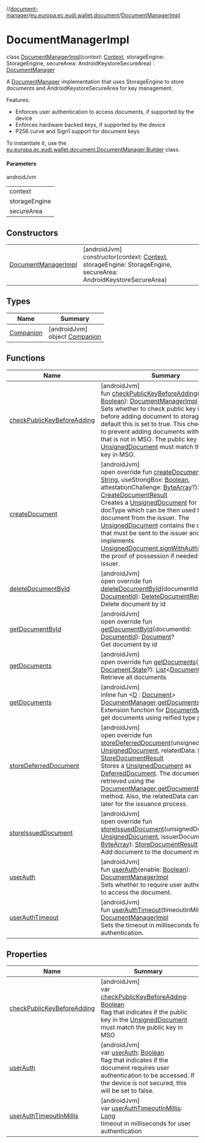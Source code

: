 //[document-manager](../../../index.md)/[eu.europa.ec.eudi.wallet.document](../index.md)/[DocumentManagerImpl](index.md)

# DocumentManagerImpl

class [DocumentManagerImpl](index.md)(context: [Context](https://developer.android.com/reference/kotlin/android/content/Context.html), storageEngine: StorageEngine, secureArea: AndroidKeystoreSecureArea) : [DocumentManager](../-document-manager/index.md)

A [DocumentManager](../-document-manager/index.md) implementation that uses StorageEngine to store documents and AndroidKeystoreSecureArea for key management.

Features:

- 
   Enforces user authentication to access documents, if supported by the device
- 
   Enforces hardware backed keys, if supported by the device
- 
   P256 curve and Sign1 support for document keys

To instantiate it, use the [eu.europa.ec.eudi.wallet.document.DocumentManager.Builder](../-document-manager/-builder/index.md) class.

#### Parameters

androidJvm

| |
|---|
| context |
| storageEngine | storage engine used to store documents |
| secureArea | secure area used to store documents' keys |

## Constructors

| | |
|---|---|
| [DocumentManagerImpl](-document-manager-impl.md) | [androidJvm]<br>constructor(context: [Context](https://developer.android.com/reference/kotlin/android/content/Context.html), storageEngine: StorageEngine, secureArea: AndroidKeystoreSecureArea) |

## Types

| Name | Summary |
|---|---|
| [Companion](-companion/index.md) | [androidJvm]<br>object [Companion](-companion/index.md) |

## Functions

| Name                                                            | Summary                                                                                                                                                                                                                                                                                                                                                                                                                                                                                                                                                                                                                                                                                                                                                                                                                                                                    |
|-----------------------------------------------------------------|----------------------------------------------------------------------------------------------------------------------------------------------------------------------------------------------------------------------------------------------------------------------------------------------------------------------------------------------------------------------------------------------------------------------------------------------------------------------------------------------------------------------------------------------------------------------------------------------------------------------------------------------------------------------------------------------------------------------------------------------------------------------------------------------------------------------------------------------------------------------------|
| [checkPublicKeyBeforeAdding](check-public-key-before-adding.md) | [androidJvm]<br>fun [checkPublicKeyBeforeAdding](check-public-key-before-adding.md)(check: [Boolean](https://kotlinlang.org/api/latest/jvm/stdlib/kotlin/-boolean/index.html)): [DocumentManagerImpl](index.md)<br>Sets whether to check public key in MSO before adding document to storage. By default this is set to true. This check is done to prevent adding documents with public key that is not in MSO. The public key from the [UnsignedDocument](../-unsigned-document/index.md) must match the public key in MSO.                                                                                                                                                                                                                                                                                                                                              |
| [createDocument](create-document.md)                            | [androidJvm]<br>open override fun [createDocument](create-document.md)(docType: [String](https://kotlinlang.org/api/latest/jvm/stdlib/kotlin/-string/index.html), useStrongBox: [Boolean](https://kotlinlang.org/api/latest/jvm/stdlib/kotlin/-boolean/index.html), attestationChallenge: [ByteArray](https://kotlinlang.org/api/latest/jvm/stdlib/kotlin/-byte-array/index.html)?): [CreateDocumentResult](../-create-document-result/index.md)<br>Creates a [UnsignedDocument](../-unsigned-document/index.md) for a given docType which can be then used to issue the document from the issuer. The [UnsignedDocument](../-unsigned-document/index.md) contains the certificate that must be sent to the issuer and implements [UnsignedDocument.signWithAuthKey](../-unsigned-document/sign-with-auth-key.md) to sign the proof of possession if needed by the issuer. |
| [deleteDocumentById](delete-document-by-id.md)                  | [androidJvm]<br>open override fun [deleteDocumentById](delete-document-by-id.md)(documentId: [DocumentId](../index.md#659369697%2FClasslikes%2F1351694608)): [DeleteDocumentResult](../-delete-document-result/index.md)<br>Delete document by id                                                                                                                                                                                                                                                                                                                                                                                                                                                                                                                                                                                                                          |
| [getDocumentById](get-document-by-id.md)                        | [androidJvm]<br>open override fun [getDocumentById](get-document-by-id.md)(documentId: [DocumentId](../index.md#659369697%2FClasslikes%2F1351694608)): [Document](../-document/index.md)?<br>Get document by id                                                                                                                                                                                                                                                                                                                                                                                                                                                                                                                                                                                                                                                            |
| [getDocuments](get-documents.md)                                | [androidJvm]<br>open override fun [getDocuments](get-documents.md)(state: [Document.State](../-document/-state/index.md)?): [List](https://kotlinlang.org/api/latest/jvm/stdlib/kotlin.collections/-list/index.html)&lt;[Document](../-document/index.md)&gt;<br>Retrieve all documents                                                                                                                                                                                                                                                                                                                                                                                                                                                                                                                                                                                    |
| [getDocuments](../get-documents.md)                             | [androidJvm]<br>inline fun &lt;[D](../get-documents.md) : [Document](../-document/index.md)&gt; [DocumentManager](../-document-manager/index.md).[getDocuments](../get-documents.md)(): [List](https://kotlinlang.org/api/latest/jvm/stdlib/kotlin.collections/-list/index.html)&lt;[D](../get-documents.md)&gt;<br>Extension function for [DocumentManager](../-document-manager/index.md) to get documents using reified type parameter                                                                                                                                                                                                                                                                                                                                                                                                                                  |
| [storeDeferredDocument](store-deferred-document.md)             | [androidJvm]<br>open override fun [storeDeferredDocument](store-deferred-document.md)(unsignedDocument: [UnsignedDocument](../-unsigned-document/index.md), relatedData: [ByteArray](https://kotlinlang.org/api/latest/jvm/stdlib/kotlin/-byte-array/index.html)): [StoreDocumentResult](../-store-document-result/index.md)<br>Stores a [UnsignedDocument](../-unsigned-document/index.md) as [DeferredDocument](../-deferred-document/index.md). The document can be retrieved using the [DocumentManager.getDocumentById](../-document-manager/get-document-by-id.md) method. Also, the relatedData can be used later for the issuance process.                                                                                                                                                                                                                         |
| [storeIssuedDocument](store-issued-document.md)                 | [androidJvm]<br>open override fun [storeIssuedDocument](store-issued-document.md)(unsignedDocument: [UnsignedDocument](../-unsigned-document/index.md), issuerDocumentData: [ByteArray](https://kotlinlang.org/api/latest/jvm/stdlib/kotlin/-byte-array/index.html)): [StoreDocumentResult](../-store-document-result/index.md)<br>Add document to the document manager.                                                                                                                                                                                                                                                                                                                                                                                                                                                                                                   |
| [userAuth](user-auth.md)                                        | [androidJvm]<br>fun [userAuth](user-auth.md)(enable: [Boolean](https://kotlinlang.org/api/latest/jvm/stdlib/kotlin/-boolean/index.html)): [DocumentManagerImpl](index.md)<br>Sets whether to require user authentication to access the document.                                                                                                                                                                                                                                                                                                                                                                                                                                                                                                                                                                                                                           |
| [userAuthTimeout](user-auth-timeout.md)                         | [androidJvm]<br>fun [userAuthTimeout](user-auth-timeout.md)(timeoutInMillis: [Long](https://kotlinlang.org/api/latest/jvm/stdlib/kotlin/-long/index.html)): [DocumentManagerImpl](index.md)<br>Sets the timeout in milliseconds for user authentication.                                                                                                                                                                                                                                                                                                                                                                                                                                                                                                                                                                                                                   |

## Properties

| Name                                                            | Summary                                                                                                                                                                                                                                                                                                     |
|-----------------------------------------------------------------|-------------------------------------------------------------------------------------------------------------------------------------------------------------------------------------------------------------------------------------------------------------------------------------------------------------|
| [checkPublicKeyBeforeAdding](check-public-key-before-adding.md) | [androidJvm]<br>var [checkPublicKeyBeforeAdding](check-public-key-before-adding.md): [Boolean](https://kotlinlang.org/api/latest/jvm/stdlib/kotlin/-boolean/index.html)<br>flag that indicates if the public key in the [UnsignedDocument](../-unsigned-document/index.md) must match the public key in MSO |
| [userAuth](user-auth.md)                                        | [androidJvm]<br>var [userAuth](user-auth.md): [Boolean](https://kotlinlang.org/api/latest/jvm/stdlib/kotlin/-boolean/index.html)<br>flag that indicates if the document requires user authentication to be accessed. If the device is not secured, this will be set to false.                               |
| [userAuthTimeoutInMillis](user-auth-timeout-in-millis.md)       | [androidJvm]<br>var [userAuthTimeoutInMillis](user-auth-timeout-in-millis.md): [Long](https://kotlinlang.org/api/latest/jvm/stdlib/kotlin/-long/index.html)<br>timeout in milliseconds for user authentication                                                                                              |
